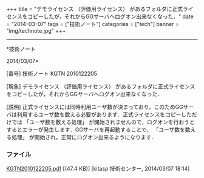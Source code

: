 ﻿+++
title = "デモライセンス （評価用ライセンス） があるフォルダに正式ライセンスをコピーしたが，それからGGサーバへログオン出来なくなった．"
date = "2014-03-07"
tags = ["技術ノート"]
categories = ["tech"]
banner = "img/technote.jpg"
+++

-----------------------------------------------------------------------------------------------------------------------------

*技術ノート

2014/03/07*


[番号]
技術ノート KGTN 2010122205

[現象]
デモライセンス （評価用ライセンス）
があるフォルダに正式ライセンスをコピーしたが，それからGGサーバへログオン出来なくなった．

[説明]
正式ライセンスには同時利用ユーザ数が決まっており，このためGGサーバは利用するユーザ数を数える必要があります．正式ライセンスをコピーしただけでは
「ユーザ数を数える処理」
が開始されませんので，ログオンを行おうとするとエラーが発生します．GGサーバを再起動することで，
「ユーザ数を数える処理」
が開始され，正常にログオン出来るようになります．


### ファイル

 
 


[KGTN2010122205.pdf](http://techreport.kitasp.net/attachments/download/1606/KGTN2010122205.pdf)
 [(47.4 KB)] [kitasp 技術センター, 2014/03/07
18:14]


 


 

